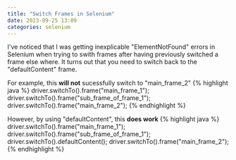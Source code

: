 ```yaml
---
title: "Switch Frames in Selenium"
date: 2013-09-25 13:09
categories: selenium
---
```


I've noticed that I was getting inexplicable "ElementNotFound" errors in Selenium when
trying to swith frames after having previously switched a frame else where. It turns out
that you need to switch back to the "defaultContent" frame. 

For example, this **will not** sucessfully switch to "main\_frame\_2"
{% highlight java %}
driver.switchTo().frame("main_frame_1");
driver.switchTo().frame("sub_frame_of_frame_1");
driver.switchTo().frame("main_frame_2");
{% endhighlight %}

However, by using "defaultContent", this **does work**
{% highlight java %}
driver.switchTo().frame("main_frame_1");
driver.switchTo().frame("sub_frame_of_frame_1");
driver.switchTo().defaultContent();
driver.switchTo().frame("main_frame_2");
{% endhighlight %}

